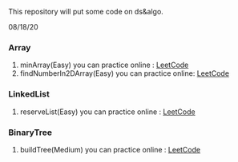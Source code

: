 This repository will put some code on ds&algo.

08/18/20
### Array
1. minArray(Easy)  you can practice online : [LeetCode](https://leetcode-cn.com/problems/xuan-zhuan-shu-zu-de-zui-xiao-shu-zi-lcof/)
2. findNumberIn2DArray(Easy) you can practice online: [LeetCode](https://leetcode-cn.com/problems/search-a-2d-matrix-ii/)

### LinkedList
1. reserveList(Easy) you can practice online : [LeetCode](https://leetcode-cn.com/problems/fan-zhuan-lian-biao-lcof/)

### BinaryTree
1. buildTree(Medium) you can practice online : [LeetCode](https://leetcode-cn.com/problems/zhong-jian-er-cha-shu-lcof/)